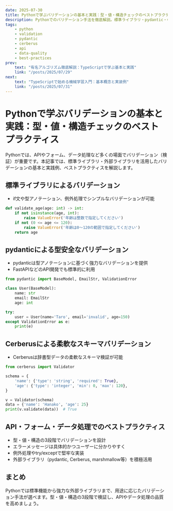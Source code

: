```yaml
---
date: 2025-07-30
title: Pythonで学ぶバリデーションの基本と実践：型・値・構造チェックのベストプラクティス
description: Pythonでのバリデーション手法を徹底解説。標準ライブラリ・pydantic・Cerberusなどを使った型・値・構造チェックの実践例と、API・フォーム・データ処理でのベストプラクティスを紹介します。
tags:
    - python
    - validation
    - pydantic
    - cerberus
    - api
    - data-quality
    - best-practices
prev:
    text: "有名アルゴリズム徹底解説：TypeScriptで学ぶ基本と実践"
    link: "/posts/2025/07/29"
next:
    text: "TypeScriptで始める機械学習入門：基本概念と実装例"
    link: "/posts/2025/07/31"
---
```


# Pythonで学ぶバリデーションの基本と実践：型・値・構造チェックのベストプラクティス

Pythonでは、APIやフォーム、データ処理など多くの場面でバリデーション（検証）が重要です。本記事では、標準ライブラリ・外部ライブラリを活用したバリデーションの基本と実践例、ベストプラクティスを解説します。

## 標準ライブラリによるバリデーション

- if文や型アノテーション、例外処理でシンプルなバリデーションが可能

```py
def validate_age(age: int) -> int:
    if not isinstance(age, int):
        raise ValueError('年齢は整数で指定してください')
    if not (0 <= age <= 120):
        raise ValueError('年齢は0〜120の範囲で指定してください')
    return age
```

## pydanticによる型安全なバリデーション

- pydanticは型アノテーションに基づく強力なバリデーションを提供
- FastAPIなどのAPI開発でも標準的に利用

```py
from pydantic import BaseModel, EmailStr, ValidationError

class User(BaseModel):
    name: str
    email: EmailStr
    age: int

try:
    user = User(name='Taro', email='invalid', age=150)
except ValidationError as e:
    print(e)
```

## Cerberusによる柔軟なスキーマバリデーション

- Cerberusは辞書型データの柔軟なスキーマ検証が可能

```py
from cerberus import Validator

schema = {
    'name': {'type': 'string', 'required': True},
    'age': {'type': 'integer', 'min': 0, 'max': 120},
}

v = Validator(schema)
data = {'name': 'Hanako', 'age': 25}
print(v.validate(data))  # True
```

## API・フォーム・データ処理でのベストプラクティス

- 型・値・構造の3段階でバリデーションを設計
- エラーメッセージは具体的かつユーザーに分かりやすく
- 例外処理やtry/exceptで堅牢な実装
- 外部ライブラリ（pydantic, Cerberus, marshmallow等）を積極活用

## まとめ

Pythonでは標準機能から強力な外部ライブラリまで、用途に応じたバリデーション手法が選べます。型・値・構造の3段階で検証し、APIやデータ処理の品質を高めましょう。

